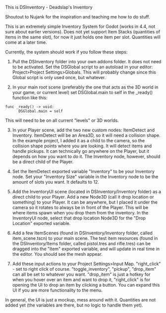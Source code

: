 This is DSInventory - Deadslap's Inventory

Shoutout to Nujank for the inspiration and teaching me how to do stuff.

This is an extremely simple Inventory System for Godot (works in 4.4, not sure about earlier versions). Does not yet support Item Stacks (quantities of items in the same slot), for now it just holds one item 
per slot. Quantities will come at a later time.

Currently, the system should work if you follow these steps:

1. Pull the DSInventory folder into your own addons folder. It does not need to be activated. Set the DSGlobal script to an autoload in your editor: Project>Project Settings>Globals.
This will probably change since this Global script is only used once, but whatever.

2. In your main root scene (preferably the one that acts as the 3D world in your game, or current level) set DSGlobal.main to self in the _ready() function like this:
```
func _ready() -> void:
	  DSGlobal.main = self
```
This will need to be on all current "levels" or 3D worlds.

3. In your Player scene, add the two new custom nodes: ItemDetect and Inventory. ItemDetect will be an Area3D, so it will need a collision shape. In the example project, I added it as a child to the camera,
so the collision shape points where you are looking. It will detect items and handle pickups. It can technically go anywhere on the Player, but it depends on how you want to do it. The Inventory node, however,
should be a direct child of the Player.

4. Set the ItemDetect exported variable "Inventory" to be your Inventory node. Set your "Inventory Size" variable in the Inventory node to be the amount of slots you want. It defaults to 12.
   
5. Add the InventoryUI scene (located in DSInventory/Inventory folder) as a direct child to your Player. Add a new Node3D (call it drop location or something) to your Player. It can be anywhere, but I placed
it under the camera so it rotates to always be in front of the Player. This will be where items spawn when you drop them from the inventory. In the InventoryUI node, select that drop location Node3D for the
"Drop Location" exported variable.

6. Add a few ItemScenes (found in DSInventory/Inventory folder, called item_scene.tscn) to your main scene. The test item resources (found in the DSInventory/Items folder, called pistol.tres and rifle.tres) can be dragged into the "Item" exported variable, and will
update in real time in the editor. You should see the mesh appear.

7. Add these input actions to your Project Settings>Input Map. "right_click" - set to right click of course. "toggle_inventory", "pickup", "drop_item" can all be set to whatever you want. "drop_item" is just a
hotkey for when you hover over an item and want to drop it, "right_click" is for opening the UI to drop an item by clicking a button. You can expand this UI if you are more functionality to the menu. 

In general, the UI is just a mockup, mess around with it. Quantities are not added yet (the variables are there, but no logic to handle them yet).
